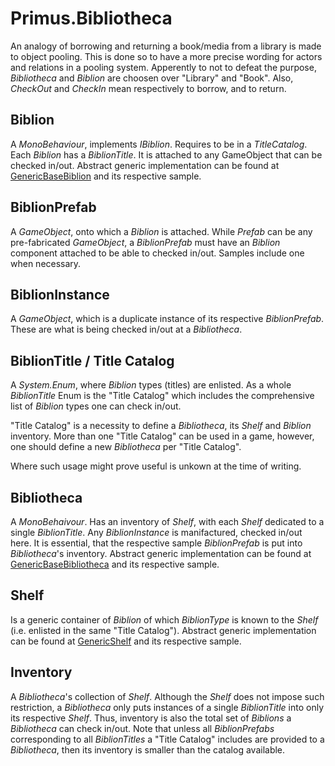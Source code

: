 # Primus.Bibliotheca
An analogy of borrowing and returning a book/media from a library is made to object pooling. This is done so to have a more precise wording for actors and relations in a pooling system. Apperently to not to defeat the purpose, _Bibliotheca_ and _Biblion_ are choosen
 over "Library" and "Book". Also, _CheckOut_ and _CheckIn_ mean respectively to borrow, and to return.
## Biblion
A _MonoBehaviour_, implements _IBiblion_. Requires to be in a _TitleCatalog_. Each _Biblion_ has a _BiblionTitle_. It is attached to any GameObject that can be checked in/out. Abstract generic implementation can be found at [GenericBaseBiblion](./GenericBaseBiblion.cs) and its respective sample.
## BiblionPrefab
A _GameObject_, onto which a _Biblion_ is attached. While _Prefab_ can be any pre-fabricated _GameObject_, a _BiblionPrefab_ must have an _Biblion_ component attached to be able to checked in/out. Samples include one when necessary.
## BiblionInstance
A _GameObject_, which is a duplicate instance of its respective _BiblionPrefab_. These are what is being checked in/out at a _Bibliotheca_.
## BiblionTitle / Title Catalog
A _System.Enum_, where _Biblion_ types (titles) are enlisted. As a whole _BiblionTitle_ Enum is the "Title Catalog" which includes the comprehensive list of _Biblion_ types one can check in/out.

"Title Catalog" is a necessity to define a _Bibliotheca_, its _Shelf_ and _Biblion_ inventory. More than one "Title Catalog" can be used in a game, however, one should define a new _Bibliotheca_ per "Title Catalog".

Where such usage might prove useful is unkown at the time of writing.
## Bibliotheca
A _MonoBehaivour_. Has an inventory of _Shelf_, with each _Shelf_ dedicated to a single _BiblionTitle_. Any _BiblionInstance_ is manifactured, checked in/out here. It is essential, that the respective sample _BiblionPrefab_ is put into _Bibliotheca_'s inventory. Abstract generic implementation can be found at [GenericBaseBibliotheca](./GenericBaseBibliotheca.cs) and its respective sample.
## Shelf
 Is a generic container of _Biblion_ of which _BiblionType_ is known to the _Shelf_ (i.e. enlisted in the same "Title Catalog"). Abstract generic implementation can be found at [GenericShelf](./GenericShelf.cs) and its respective sample.

 ## Inventory
 A _Bibliotheca_'s collection of _Shelf_. Although the _Shelf_ does not impose such restriction, a _Bibliotheca_ only puts instances of a single _BiblionTitle_ into only its respective _Shelf_. Thus, inventory is also the total set of _Biblions_ a _Bibliotheca_ can check in/out. Note that unless all _BiblionPrefabs_ corresponding to all _BiblionTitles_ a "Title Catalog" includes are provided to a _Bibliotheca_, then its inventory is smaller than the catalog available.
